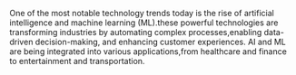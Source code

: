One of the most notable technology trends today is the rise of artificial intelligence and machine learning (ML).these powerful technologies are transforming industries by automating complex processes,enabling data-driven decision-making, and enhancing customer experiences. AI and ML are being integrated into various applications,from healthcare and finance to entertainment and transportation.
